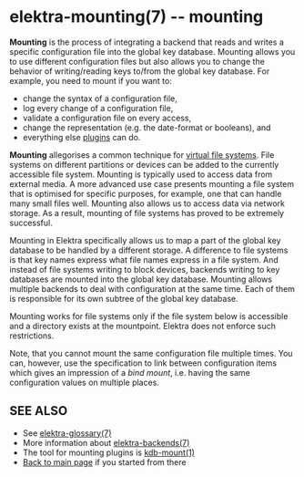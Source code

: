 elektra-mounting(7) -- mounting
===============================

**Mounting** is the process of integrating a backend that reads and writes
a specific configuration file into the global key database.
Mounting allows you to use different configuration files but also
allows you to change the behavior of writing/reading keys
to/from the global key database. For example, you need to mount if you want to:

- change the syntax of a configuration file,
- log every change of a configuration file,
- validate a configuration file on every access,
- change the representation (e.g. the date-format or booleans), and
- everything else [plugins](/src/plugins/README.md) can do.

**Mounting** allegorises a common technique for
[virtual file systems](/doc/BIGPICTURE.md).
File systems on different partitions or devices can be added to the
currently accessible file system.  Mounting is typically used to access
data from external media.  A more advanced use case presents mounting
a file system that is optimised for specific purposes, for example,
one that can handle many small files well.  Mounting also allows us to
access data via network storage.  As a result, mounting of file systems
has proved to be extremely successful.

Mounting in Elektra specifically allows us to map a part of the global
key database to be handled by a different storage.  A difference to
file systems is that key names express what file names express in a file
system.  And instead of file systems writing to block devices, backends
writing to key databases are mounted into the global key database.
Mounting allows multiple backends to deal with configuration at the
same time. Each of them is responsible for its own subtree of the global
key database.

Mounting works for file systems only if the file system below is
accessible and a directory exists at the mountpoint.  Elektra does not
enforce such restrictions.

Note, that you cannot mount the same configuration file multiple times.
You can, however, use the specification to link between configuration
items which gives an impression of a *bind mount*, i.e. having the
same configuration values on multiple places.

## SEE ALSO

- See [elektra-glossary(7)](elektra-glossary.md)
- More information about [elektra-backends(7)](elektra-backends.md)
- The tool for mounting plugins is [kdb-mount(1)](kdb-mount.md)
- [Back to main page](/README.md) if you started from there

